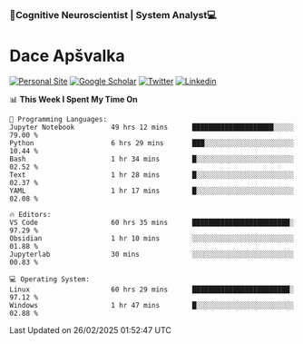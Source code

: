 ### 🧠Cognitive Neuroscientist | System Analyst💻
# Dace Apšvalka

[![Personal Site](https://img.shields.io/badge/website-teal?style=for-the-badge&logo=About.me&logoColor=white)](https://dcdace.net/)
[![Google Scholar](https://img.shields.io/badge/Scholar-yellow?style=for-the-badge&logo=googlescholar&logoColor=ffffff)](https://scholar.google.com/citations?hl=en&user=W8q0HBkAAAAJ&view_op=list_works&sortby=pubdate)
[![Twitter](https://img.shields.io/badge/Twitter-1DA1F2?logo=twitter&logoColor=white&style=for-the-badge)](https://twitter.com/dcdace)
[![Linkedin](https://img.shields.io/badge/linkedin-0077B5?logo=linkedin&logoColor=white&style=for-the-badge)](https://www.linkedin.com/in/dace-apsvalka/)

<!--
[![Dace's wakatime stats](https://github-readme-stats.vercel.app/api/wakatime?username=dcdace&theme=react&layout=compact&custom_title=Coding+past+7+days&v=2)](https://github.com/dcdace/dcdace)


[![github](https://img.shields.io/github/followers/dcdace?logo=github&style=plastic)](https://github.com/dcdace?tab=followers "GitHub followers")
[![wakatime](https://wakatime.com/badge/user/6e7556d3-b1db-4eef-a7e8-9bad735fc27e.svg?style=plastic?v=2)](https://wakatime.com/@6e7556d3-b1db-4eef-a7e8-9bad735fc27e "Total time coded since Feb 28 2022")

[![twitter](https://img.shields.io/twitter/follow/dcdace?label=followers&logo=twitter&color=%23007ec6&style=plastic)](https://twitter.com/dcdace "Twitter followers")

[![Dace's languages](https://github-readme-stats-one-nu-13.vercel.app/api/top-langs/?username=dcdace&langs_count=10&theme=nord&layout=compact)](https://github.com/anuraghazra/github-readme-stats) 
[![Dace's GitHub stats](https://github-readme-stats-one-nu-13.vercel.app/api?username=dcdace&theme=dracula&hide=prs,issues&count_private=true&show_icons=true&hide_rank=true&include_all_commits=true&hide_title=false&custom_title=GitHub+Stats)](https://github.com/anuraghazra/github-readme-stats)
-->

<!--START_SECTION:waka-->
📊 **This Week I Spent My Time On** 

```text
💬 Programming Languages: 
Jupyter Notebook         49 hrs 12 mins      ████████████████████░░░░░   79.00 % 
Python                   6 hrs 29 mins       ███░░░░░░░░░░░░░░░░░░░░░░   10.44 % 
Bash                     1 hr 34 mins        █░░░░░░░░░░░░░░░░░░░░░░░░   02.52 % 
Text                     1 hr 28 mins        █░░░░░░░░░░░░░░░░░░░░░░░░   02.37 % 
YAML                     1 hr 17 mins        █░░░░░░░░░░░░░░░░░░░░░░░░   02.08 % 

🔥 Editors: 
VS Code                  60 hrs 35 mins      ████████████████████████░   97.29 % 
Obsidian                 1 hr 10 mins        ░░░░░░░░░░░░░░░░░░░░░░░░░   01.88 % 
Jupyterlab               30 mins             ░░░░░░░░░░░░░░░░░░░░░░░░░   00.83 % 

💻 Operating System: 
Linux                    60 hrs 29 mins      ████████████████████████░   97.12 % 
Windows                  1 hr 47 mins        █░░░░░░░░░░░░░░░░░░░░░░░░   02.88 % 
```


 Last Updated on 26/02/2025 01:52:47 UTC
<!--END_SECTION:waka-->

